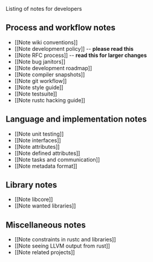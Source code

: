 Listing of notes for developers

## Process and workflow notes

* [[Note wiki conventions]]
* [[Note development policy]] -- **please read this**
* [[Note RFC process]] -- **read this for larger changes**
* [[Note bug janitors]]
* [[Note development roadmap]]
* [[Note compiler snapshots]]
* [[Note git workflow]]
* [[Note style guide]]
* [[Note testsuite]]
* [[Note rustc hacking guide]]

## Language and implementation notes

* [[Note unit testing]]
* [[Note interfaces]]
* [[Note attributes]]
* [[Note defined attributes]]
* [[Note tasks and communication]]
* [[Note metadata format]]

## Library notes

* [[Note libcore]]
* [[Note wanted libraries]]

## Miscellaneous notes

* [[Note constraints in rustc and libraries]]
* [[Note seeing LLVM output from rust]]
* [[Note related projects]]
